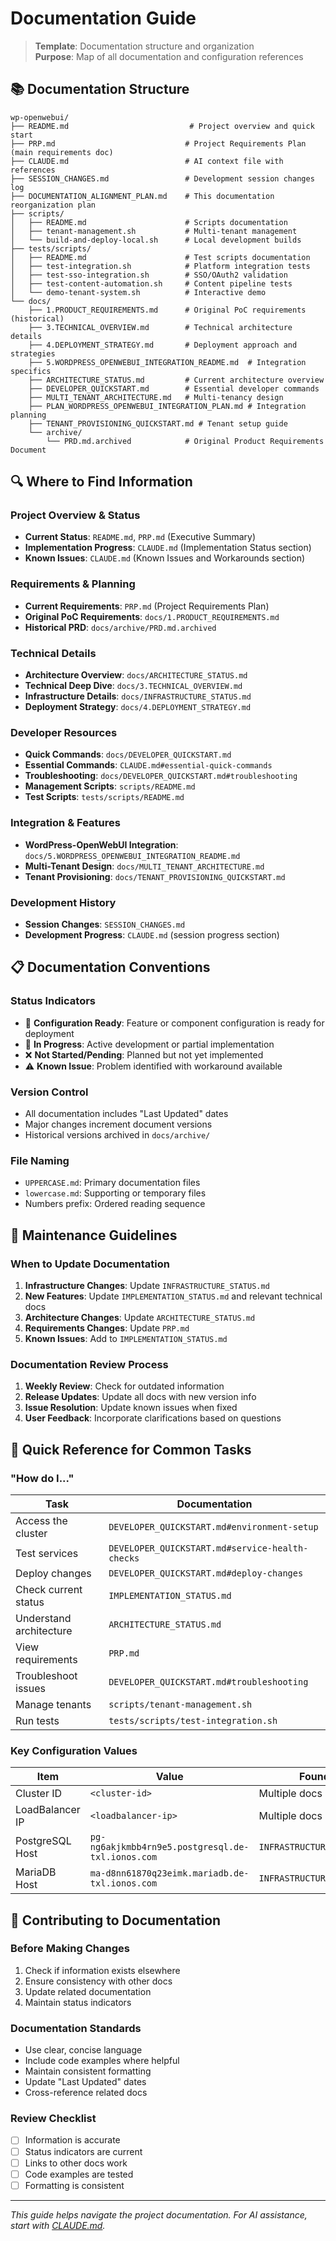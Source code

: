 # Documentation Guide

> **Template**: Documentation structure and organization  
> **Purpose**: Map of all documentation and configuration references

## 📚 Documentation Structure

```
wp-openwebui/
├── README.md                           # Project overview and quick start
├── PRP.md                             # Project Requirements Plan (main requirements doc)
├── CLAUDE.md                          # AI context file with references
├── SESSION_CHANGES.md                 # Development session changes log
├── DOCUMENTATION_ALIGNMENT_PLAN.md    # This documentation reorganization plan
├── scripts/
│   ├── README.md                      # Scripts documentation
│   ├── tenant-management.sh           # Multi-tenant management
│   └── build-and-deploy-local.sh      # Local development builds
├── tests/scripts/
│   ├── README.md                      # Test scripts documentation
│   ├── test-integration.sh            # Platform integration tests
│   ├── test-sso-integration.sh        # SSO/OAuth2 validation
│   ├── test-content-automation.sh     # Content pipeline tests
│   └── demo-tenant-system.sh          # Interactive demo
└── docs/
    ├── 1.PRODUCT_REQUIREMENTS.md      # Original PoC requirements (historical)
    ├── 3.TECHNICAL_OVERVIEW.md        # Technical architecture details
    ├── 4.DEPLOYMENT_STRATEGY.md       # Deployment approach and strategies
    ├── 5.WORDPRESS_OPENWEBUI_INTEGRATION_README.md  # Integration specifics
    ├── ARCHITECTURE_STATUS.md         # Current architecture overview
    ├── DEVELOPER_QUICKSTART.md        # Essential developer commands
    ├── MULTI_TENANT_ARCHITECTURE.md   # Multi-tenancy design
    ├── PLAN_WORDPRESS_OPENWEBUI_INTEGRATION_PLAN.md # Integration planning
    ├── TENANT_PROVISIONING_QUICKSTART.md # Tenant setup guide
    └── archive/
        └── PRD.md.archived            # Original Product Requirements Document
```

## 🔍 Where to Find Information

### Project Overview & Status
- **Current Status**: `README.md`, `PRP.md` (Executive Summary)
- **Implementation Progress**: `CLAUDE.md` (Implementation Status section)
- **Known Issues**: `CLAUDE.md` (Known Issues and Workarounds section)

### Requirements & Planning
- **Current Requirements**: `PRP.md` (Project Requirements Plan)
- **Original PoC Requirements**: `docs/1.PRODUCT_REQUIREMENTS.md`
- **Historical PRD**: `docs/archive/PRD.md.archived`

### Technical Details
- **Architecture Overview**: `docs/ARCHITECTURE_STATUS.md`
- **Technical Deep Dive**: `docs/3.TECHNICAL_OVERVIEW.md`
- **Infrastructure Details**: `docs/INFRASTRUCTURE_STATUS.md`
- **Deployment Strategy**: `docs/4.DEPLOYMENT_STRATEGY.md`

### Developer Resources
- **Quick Commands**: `docs/DEVELOPER_QUICKSTART.md`
- **Essential Commands**: `CLAUDE.md#essential-quick-commands`
- **Troubleshooting**: `docs/DEVELOPER_QUICKSTART.md#troubleshooting`
- **Management Scripts**: `scripts/README.md`
- **Test Scripts**: `tests/scripts/README.md`

### Integration & Features
- **WordPress-OpenWebUI Integration**: `docs/5.WORDPRESS_OPENWEBUI_INTEGRATION_README.md`
- **Multi-Tenant Design**: `docs/MULTI_TENANT_ARCHITECTURE.md`
- **Tenant Provisioning**: `docs/TENANT_PROVISIONING_QUICKSTART.md`

### Development History
- **Session Changes**: `SESSION_CHANGES.md`
- **Development Progress**: `CLAUDE.md` (session progress section)

## 📋 Documentation Conventions

### Status Indicators
- 🔧 **Configuration Ready**: Feature or component configuration is ready for deployment
- 🔄 **In Progress**: Active development or partial implementation
- ❌ **Not Started/Pending**: Planned but not yet implemented
- ⚠️ **Known Issue**: Problem identified with workaround available

### Version Control
- All documentation includes "Last Updated" dates
- Major changes increment document versions
- Historical versions archived in `docs/archive/`

### File Naming
- `UPPERCASE.md`: Primary documentation files
- `lowercase.md`: Supporting or temporary files
- Numbers prefix: Ordered reading sequence

## 🔧 Maintenance Guidelines

### When to Update Documentation

1. **Infrastructure Changes**: Update `INFRASTRUCTURE_STATUS.md`
2. **New Features**: Update `IMPLEMENTATION_STATUS.md` and relevant technical docs
3. **Architecture Changes**: Update `ARCHITECTURE_STATUS.md`
4. **Requirements Changes**: Update `PRP.md`
5. **Known Issues**: Add to `IMPLEMENTATION_STATUS.md`

### Documentation Review Process

1. **Weekly Review**: Check for outdated information
2. **Release Updates**: Update all docs with new version info
3. **Issue Resolution**: Update known issues when fixed
4. **User Feedback**: Incorporate clarifications based on questions

## 🎯 Quick Reference for Common Tasks

### "How do I..."

| Task | Documentation |
|------|---------------|
| Access the cluster | `DEVELOPER_QUICKSTART.md#environment-setup` |
| Test services | `DEVELOPER_QUICKSTART.md#service-health-checks` |
| Deploy changes | `DEVELOPER_QUICKSTART.md#deploy-changes` |
| Check current status | `IMPLEMENTATION_STATUS.md` |
| Understand architecture | `ARCHITECTURE_STATUS.md` |
| View requirements | `PRP.md` |
| Troubleshoot issues | `DEVELOPER_QUICKSTART.md#troubleshooting` |
| Manage tenants | `scripts/tenant-management.sh` |
| Run tests | `tests/scripts/test-integration.sh` |

### Key Configuration Values

| Item | Value | Found In |
|------|-------|----------|
| Cluster ID | `<cluster-id>` | Multiple docs |
| LoadBalancer IP | `<loadbalancer-ip>` | Multiple docs |
| PostgreSQL Host | `pg-ng6akjkmbb4rn9e5.postgresql.de-txl.ionos.com` | `INFRASTRUCTURE_STATUS.md` |
| MariaDB Host | `ma-d8nn61870q23eimk.mariadb.de-txl.ionos.com` | `INFRASTRUCTURE_STATUS.md` |

## 📝 Contributing to Documentation

### Before Making Changes
1. Check if information exists elsewhere
2. Ensure consistency with other docs
3. Update related documentation
4. Maintain status indicators

### Documentation Standards
- Use clear, concise language
- Include code examples where helpful
- Maintain consistent formatting
- Update "Last Updated" dates
- Cross-reference related docs

### Review Checklist
- [ ] Information is accurate
- [ ] Status indicators are current
- [ ] Links to other docs work
- [ ] Code examples are tested
- [ ] Formatting is consistent

---

*This guide helps navigate the project documentation. For AI assistance, start with [CLAUDE.md](../CLAUDE.md).*